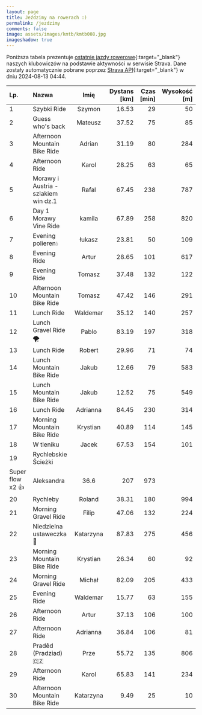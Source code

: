 ```yaml
---
layout: page
title: Jeździmy na rowerach :)
permalink: /jezdzimy
comments: false
image: assets/images/kmtb/kmtb008.jpg
imageshadow: true
---
```


Poniższa tabela prezentuje [ostatnie jazdy rowerowe](https://www.strava.com/clubs/336381){:target="_blank"} naszych klubowiczów na podstawie aktywności w serwisie Strava. Dane zostały automatycznie pobrane poprzez [Strava API](https://developers.strava.com/docs/reference/#api-Clubs-getClubActivitiesById){:target="_blank"} w dniu 2024-08-13 04:44.

Lp. | Nazwa | Imię | Dystans [km] | Czas [min] | Wysokość [m]
:--- | :--- | :---: | ---: | ---: | ---:
1|Szybki Ride|Szymon|16.53|29|50
2|Guess who's back|Mateusz|37.52|75|85
3|Afternoon Mountain Bike Ride|Adrian|31.19|80|284
4|Afternoon Ride|Karol|28.25|63|65
5|Morawy i Austria - szlakiem win dz.1|Rafal|67.45|238|787
6|Day 1 Morawy Vine Ride|kamila|67.89|258|820
7|Evening polieren💧|łukasz|23.81|50|109
8|Evening Ride|Artur|28.65|101|617
9|Evening Ride|Tomasz|37.48|132|122
10|Afternoon Mountain Bike Ride|Tomasz|47.42|146|291
11|Lunch Ride|Waldemar|35.12|140|257
12|Lunch Gravel Ride 🌪️|Pablo|83.19|197|318
13|Lunch Ride|Robert|29.96|71|74
14|Lunch Mountain Bike Ride|Jakub|12.66|79|583
15|Lunch Mountain Bike Ride|Jakub|12.52|75|549
16|Lunch Ride|Adrianna|84.45|230|314
17|Morning Mountain Bike Ride|Krystian|40.89|114|145
18|W tleniku|Jacek|67.53|154|101
19|Rychlebskie Ścieżki
Super flow x2 👍|Aleksandra|36.6|207|973
20|Rychleby|Roland|38.31|180|994
21|Morning Gravel Ride|Filip|47.06|132|224
22|Niedzielna ustaweczka 🚴|Katarzyna|87.83|275|456
23|Morning Mountain Bike Ride|Krystian|26.34|60|92
24|Morning Gravel Ride|Michał|82.09|205|433
25|Evening Ride|Waldemar|15.77|63|155
26|Afternoon Ride|Artur|37.13|106|100
27|Afternoon Ride|Adrianna|36.84|106|81
28|Pradêd (Pradziad) 🇨🇿|Prze|55.72|135|806
29|Afternoon Ride|Karol|65.83|141|234
30|Afternoon Mountain Bike Ride|Katarzyna|9.49|25|10
